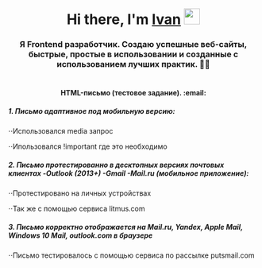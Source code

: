 <h1 align="center">Hi there, I'm <a href="#" target="_blank">Ivan</a> 
<img src="https://github.com/blackcater/blackcater/raw/main/images/Hi.gif" height="32"/></h1>

<h3 align="center">Я Frontend разработчик. Cоздаю успешные веб-сайты, быстрые, простые в использовании и созданные с использованием лучших практик. 👍🏼
</h3>

<!-- # 𝕄𝕪 𝕡𝕠𝕣𝕥𝕗𝕠𝕝𝕚𝕠🛠 -->
#

<h4 align="center">HTML-письмо (тестовое задание). :email:
</h4>

<h5>1. Письмо адаптивное под мобильную версию:</h5> 
<p>⋅⋅Использовался media запрос</p> 
<p>⋅⋅Ипользовался !important где это необходимо</p>
<h5>2. Письмо протестированно в десктопных версиях почтовых клиентах -Outlook (2013+) -Gmail -Mail.ru (мобильное приложение):</h5>
<p>⋅⋅Протестировано на личных устройствах</p>  
<p>⋅⋅Так же с помощью сервиса litmus.com</p>
<h5>3. Письмо корректно отображается на Mail.ru, Yandex, Apple Mail, Windows 10 Mail, outlook.com в браузере</h5>
<p>⋅⋅Письмо тестировалось с помощью сервиса по рассылке putsmail.com</p>

